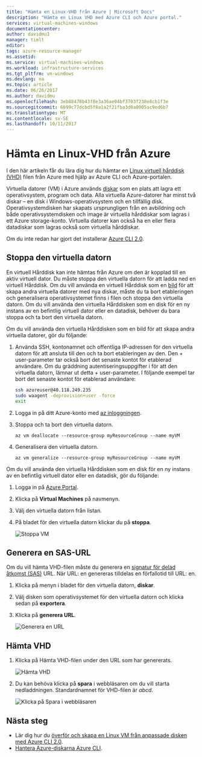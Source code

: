 ```yaml
---
title: "Hämta en Linux-VHD från Azure | Microsoft Docs"
description: "Hämta en Linux VHD med Azure CLI och Azure portal."
services: virtual-machines-windows
documentationcenter: 
author: davidmu1
manager: timlt
editor: 
tags: azure-resource-manager
ms.assetid: 
ms.service: virtual-machines-windows
ms.workload: infrastructure-services
ms.tgt_pltfrm: vm-windows
ms.devlang: na
ms.topic: article
ms.date: 06/26/2017
ms.author: davidmu
ms.openlocfilehash: 3eb88478b43f8e3a36ae04bf3703f238e8cb1f3e
ms.sourcegitcommit: 6699c77dcbd5f8a1a2f21fba3d0a0005ac9ed6b7
ms.translationtype: MT
ms.contentlocale: sv-SE
ms.lasthandoff: 10/11/2017
---
```

# <a name="download-a-linux-vhd-from-azure"></a>Hämta en Linux-VHD från Azure

I den här artikeln får du lära dig hur du hämtar en [Linux virtuell hårddisk (VHD)](about-disks-and-vhds.md?toc=%2fazure%2fvirtual-machines%2flinux%2ftoc.json) filen från Azure med hjälp av Azure CLI och Azure-portalen. 

Virtuella datorer (VM) i Azure används [diskar](../windows/managed-disks-overview.md?toc=%2fazure%2fvirtual-machines%2flinux%2ftoc.json) som en plats att lagra ett operativsystem, program och data. Alla virtuella Azure-datorer har minst två diskar – en disk i Windows-operativsystem och en tillfällig disk. Operativsystemdisken har skapats ursprungligen från en avbildning och både operativsystemdisken och image är virtuella hårddiskar som lagras i ett Azure storage-konto. Virtuella datorer kan också ha en eller flera datadiskar som lagras också som virtuella hårddiskar.

Om du inte redan har gjort det installerar [Azure CLI 2.0](https://docs.microsoft.com/cli/azure/install-az-cli2).

## <a name="stop-the-vm"></a>Stoppa den virtuella datorn

En virtuell Hårddisk kan inte hämtas från Azure om den är kopplad till en aktiv virtuell dator. Du måste stoppa den virtuella datorn för att ladda ned en virtuell Hårddisk. Om du vill använda en virtuell Hårddisk som en [bild](tutorial-custom-images.md) för att skapa andra virtuella datorer med nya diskar, måste du ta bort etableringen och generalisera operativsystemet finns i filen och stoppa den virtuella datorn. Om du vill använda den virtuella Hårddisken som en disk för en ny instans av en befintlig virtuell dator eller en datadisk, behöver du bara stoppa och ta bort den virtuella datorn.

Om du vill använda den virtuella Hårddisken som en bild för att skapa andra virtuella datorer, gör du följande:

1. Använda SSH, kontonamnet och offentliga IP-adressen för den virtuella datorn för att ansluta till den och ta bort etableringen av den. Den + user-parameter tar också bort det senaste kontot för etablerad användare. Om du gräddning autentiseringsuppgifter i för att den virtuella datorn, lämnar ut detta + user-parameter. I följande exempel tar bort det senaste kontot för etablerad användare:

    ```bash
    ssh azureuser@40.118.249.235
    sudo waagent -deprovision+user -force
    exit 
    ```

2. Logga in på ditt Azure-konto med [az inloggningen](https://docs.microsoft.com/cli/azure/#login).
3. Stoppa och ta bort den virtuella datorn.

    ```azurecli
    az vm deallocate --resource-group myResourceGroup --name myVM
    ```

4. Generalisera den virtuella datorn. 

    ```azurecli
    az vm generalize --resource-group myResourceGroup --name myVM
    ``` 

Om du vill använda den virtuella Hårddisken som en disk för en ny instans av en befintlig virtuell dator eller en datadisk, gör du följande:

1.  Logga in på [Azure Portal](https://portal.azure.com/).
2.  Klicka på **Virtual Machines** på navmenyn.
3.  Välj den virtuella datorn från listan.
4.  På bladet för den virtuella datorn klickar du på **stoppa**.

    ![Stoppa VM](./media/download-vhd/export-stop.png)

## <a name="generate-sas-url"></a>Generera en SAS-URL

Om du vill hämta VHD-filen måste du generera en [signatur för delad åtkomst (SAS)](../../storage/common/storage-dotnet-shared-access-signature-part-1.md?toc=%2fazure%2fvirtual-machines%2fwindows%2ftoc.json) URL. När URL: en genereras tilldelas en förfallotid till URL: en.

1.  Klicka på menyn i bladet för den virtuella datorn, **diskar**.
2.  Välj disken som operativsystemet för den virtuella datorn och klicka sedan på **exportera**.
3.  Klicka på **generera URL**.

    ![Generera en URL](./media/download-vhd/export-generate.png)

## <a name="download-vhd"></a>Hämta VHD

1.  Klicka på Hämta VHD-filen under den URL som har genererats.

    ![Hämta VHD](./media/download-vhd/export-download.png)

2.  Du kan behöva klicka på **spara** i webbläsaren om du vill starta nedladdningen. Standardnamnet för VHD-filen är *abcd*.

    ![Klicka på Spara i webbläsaren](./media/download-vhd/export-save.png)

## <a name="next-steps"></a>Nästa steg

- Lär dig hur du [överför och skapa en Linux VM från anpassade disken med Azure CLI 2.0](upload-vhd.md?toc=%2fazure%2fvirtual-machines%2flinux%2ftoc.json). 
- [Hantera Azure-diskarna Azure CLI](tutorial-manage-disks.md?toc=%2fazure%2fvirtual-machines%2flinux%2ftoc.json).

